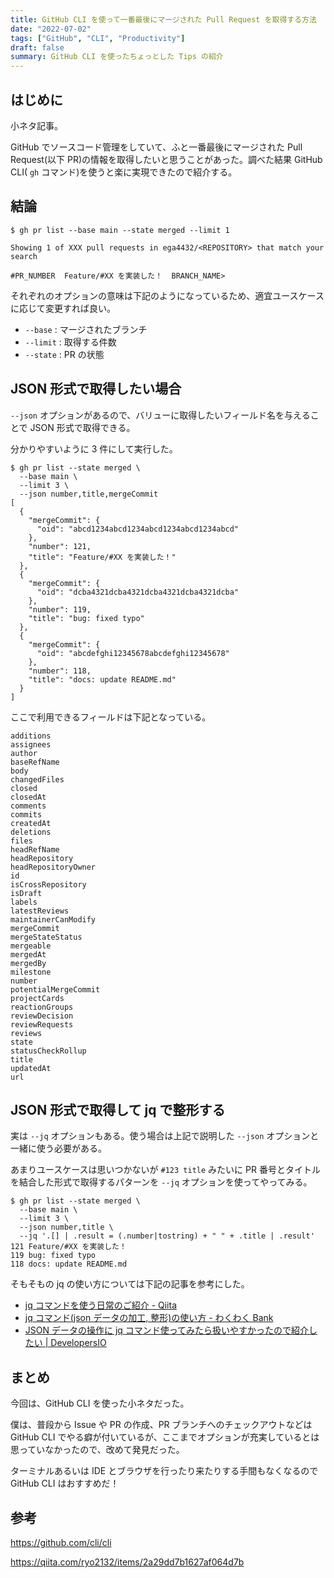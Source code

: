 ```yaml
---
title: GitHub CLI を使って一番最後にマージされた Pull Request を取得する方法
date: "2022-07-02"
tags: ["GitHub", "CLI", "Productivity"]
draft: false
summary: GitHub CLI を使ったちょっとした Tips の紹介
---
```


## はじめに

小ネタ記事。

GitHub でソースコード管理をしていて、ふと一番最後にマージされた Pull Request(以下 PR)の情報を取得したいと思うことがあった。調べた結果 GitHub CLI( `gh` コマンド)を使うと楽に実現できたので紹介する。

## 結論

```shell
$ gh pr list --base main --state merged --limit 1

Showing 1 of XXX pull requests in ega4432/<REPOSITORY> that match your search

#PR_NUMBER  Feature/#XX を実装した！  BRANCH_NAME>
```

それぞれのオプションの意味は下記のようになっているため、適宜ユースケースに応じて変更すれば良い。

- `--base` : マージされたブランチ
- `--limit` : 取得する件数
- `--state` : PR の状態

## JSON 形式で取得したい場合

`--json` オプションがあるので、バリューに取得したいフィールド名を与えることで JSON 形式で取得できる。

分かりやすいように 3 件にして実行した。

```shell
$ gh pr list --state merged \
  --base main \
  --limit 3 \
  --json number,title,mergeCommit
[
  {
    "mergeCommit": {
      "oid": "abcd1234abcd1234abcd1234abcd1234abcd"
    },
    "number": 121,
    "title": "Feature/#XX を実装した！"
  },
  {
    "mergeCommit": {
      "oid": "dcba4321dcba4321dcba4321dcba4321dcba"
    },
    "number": 119,
    "title": "bug: fixed typo"
  },
  {
    "mergeCommit": {
      "oid": "abcdefghi12345678abcdefghi12345678"
    },
    "number": 118,
    "title": "docs: update README.md"
  }
]
```

ここで利用できるフィールドは下記となっている。

```
additions
assignees
author
baseRefName
body
changedFiles
closed
closedAt
comments
commits
createdAt
deletions
files
headRefName
headRepository
headRepositoryOwner
id
isCrossRepository
isDraft
labels
latestReviews
maintainerCanModify
mergeCommit
mergeStateStatus
mergeable
mergedAt
mergedBy
milestone
number
potentialMergeCommit
projectCards
reactionGroups
reviewDecision
reviewRequests
reviews
state
statusCheckRollup
title
updatedAt
url
```

## JSON 形式で取得して jq で整形する

実は `--jq` オプションもある。使う場合は上記で説明した `--json` オプションと一緒に使う必要がある。

あまりユースケースは思いつかないが `#123 title` みたいに PR 番号とタイトルを結合した形式で取得するパターンを `--jq` オプションを使ってやってみる。

```shell
$ gh pr list --state merged \
  --base main \
  --limit 3 \
  --json number,title \
  --jq '.[] | .result = (.number|tostring) + " " + .title | .result'
121 Feature/#XX を実装した！
119 bug: fixed typo
118 docs: update README.md
```

そもそもの jq の使い方については下記の記事を参考にした。

- [jq コマンドを使う日常のご紹介 \- Qiita](https://qiita.com/takeshinoda@github/items/2dec7a72930ec1f658af)
- [jq コマンド\(json データの加工, 整形\)の使い方 \- わくわく Bank](https://www.wakuwakubank.com/posts/676-linux-jq/)
- [JSON データの操作に jq コマンド使ってみたら扱いやすかったので紹介したい \| DevelopersIO](https://dev.classmethod.jp/articles/json-jq-command/)

## まとめ

今回は、GitHub CLI を使った小ネタだった。

僕は、普段から Issue や PR の作成、PR ブランチへのチェックアウトなどは GitHub CLI でやる癖が付いているが、ここまでオプションが充実しているとは思っていなかったので、改めて発見だった。

ターミナルあるいは IDE とブラウザを行ったり来たりする手間もなくなるので GitHub CLI はおすすめだ！

## 参考

https://github.com/cli/cli

https://qiita.com/ryo2132/items/2a29dd7b1627af064d7b
